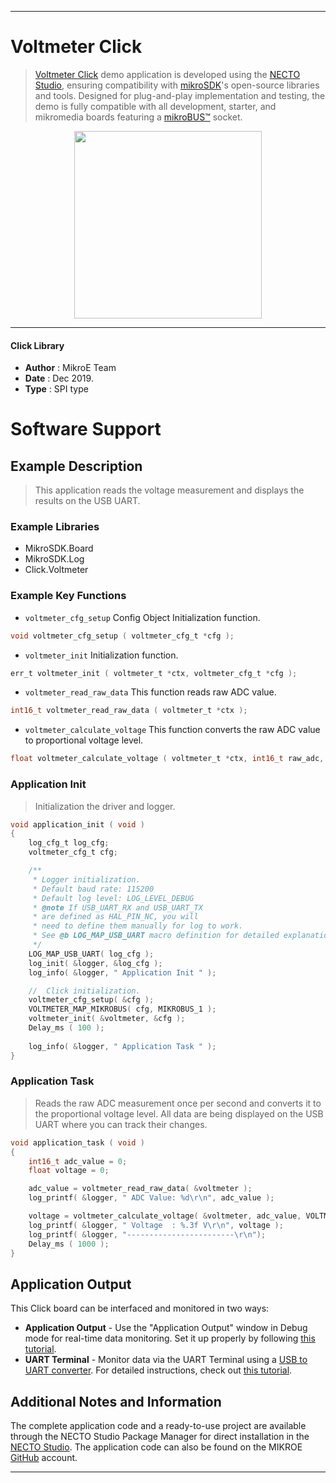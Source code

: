 
---
# Voltmeter Click

> [Voltmeter Click](https://www.mikroe.com/?pid_product=MIKROE-2436) demo application is developed using
the [NECTO Studio](https://www.mikroe.com/necto), ensuring compatibility with [mikroSDK](https://www.mikroe.com/mikrosdk)'s
open-source libraries and tools. Designed for plug-and-play implementation and testing, the demo is fully compatible with
all development, starter, and mikromedia boards featuring a [mikroBUS&trade;](https://www.mikroe.com/mikrobus) socket.

<p align="center">
  <img src="https://www.mikroe.com/?pid_product=MIKROE-2436&image=1" height=300px>
</p>

---

#### Click Library

- **Author**        : MikroE Team
- **Date**          : Dec 2019.
- **Type**          : SPI type

# Software Support

## Example Description

> This application reads the voltage measurement and displays the results on the USB UART.

### Example Libraries

- MikroSDK.Board
- MikroSDK.Log
- Click.Voltmeter

### Example Key Functions

- `voltmeter_cfg_setup` Config Object Initialization function.
```c
void voltmeter_cfg_setup ( voltmeter_cfg_t *cfg ); 
```

- `voltmeter_init` Initialization function.
```c
err_t voltmeter_init ( voltmeter_t *ctx, voltmeter_cfg_t *cfg );
```

- `voltmeter_read_raw_data` This function reads raw ADC value.
```c
int16_t voltmeter_read_raw_data ( voltmeter_t *ctx );
```

- `voltmeter_calculate_voltage` This function converts the raw ADC value to proportional voltage level.
```c
float voltmeter_calculate_voltage ( voltmeter_t *ctx, int16_t raw_adc, uint8_t iso_gnd );
```

### Application Init

> Initialization the driver and logger.

```c
void application_init ( void )
{
    log_cfg_t log_cfg;
    voltmeter_cfg_t cfg;

    /** 
     * Logger initialization.
     * Default baud rate: 115200
     * Default log level: LOG_LEVEL_DEBUG
     * @note If USB_UART_RX and USB_UART_TX 
     * are defined as HAL_PIN_NC, you will 
     * need to define them manually for log to work. 
     * See @b LOG_MAP_USB_UART macro definition for detailed explanation.
     */
    LOG_MAP_USB_UART( log_cfg );
    log_init( &logger, &log_cfg );
    log_info( &logger, " Application Init " );

    //  Click initialization.
    voltmeter_cfg_setup( &cfg );
    VOLTMETER_MAP_MIKROBUS( cfg, MIKROBUS_1 );
    voltmeter_init( &voltmeter, &cfg );
    Delay_ms ( 100 );
    
    log_info( &logger, " Application Task " );
}
```

### Application Task

> Reads the raw ADC measurement once per second and converts it to the proportional voltage level.
All data are being displayed on the USB UART where you can track their changes.

```c
void application_task ( void )
{
    int16_t adc_value = 0;
    float voltage = 0;

    adc_value = voltmeter_read_raw_data( &voltmeter );
    log_printf( &logger, " ADC Value: %d\r\n", adc_value );

    voltage = voltmeter_calculate_voltage( &voltmeter, adc_value, VOLTMETER_GND_ISO );
    log_printf( &logger, " Voltage  : %.3f V\r\n", voltage );
    log_printf( &logger, "------------------------\r\n");
    Delay_ms ( 1000 );
}
```

## Application Output

This Click board can be interfaced and monitored in two ways:
- **Application Output** - Use the "Application Output" window in Debug mode for real-time data monitoring.
Set it up properly by following [this tutorial](https://www.youtube.com/watch?v=ta5yyk1Woy4).
- **UART Terminal** - Monitor data via the UART Terminal using
a [USB to UART converter](https://www.mikroe.com/click/interface/usb?interface*=uart,uart). For detailed instructions,
check out [this tutorial](https://help.mikroe.com/necto/v2/Getting%20Started/Tools/UARTTerminalTool).

## Additional Notes and Information

The complete application code and a ready-to-use project are available through the NECTO Studio Package Manager for 
direct installation in the [NECTO Studio](https://www.mikroe.com/necto). The application code can also be found on
the MIKROE [GitHub](https://github.com/MikroElektronika/mikrosdk_click_v2) account.

---
